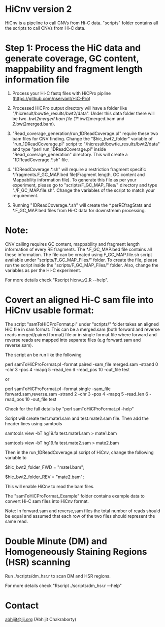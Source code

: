 # HiCnv version 2

HiCnv is a pipeline to call CNVs from Hi-C data.
"scripts" folder contains all the scripts to call CNVs from Hi-C data.

# Step 1: Process the HiC data and generate coverage, GC content, mappability and fragment length information file

1) Process your Hi-C fastq files with HiCPro pipline (https://github.com/nservant/HiC-Pro)


2) Processed HiCPro output directory will have a folder like "<path>/hicresult/bowtie_results/bwt2/data". Under this data folder there will be two *.bwt2merged.bam file (*_1_*.bwt2merged.bam and *_2_*.bwt2merged.bam). 


3) "Read_coverage_generation/run_1DReadCoverage.pl" require these two bam files for CNV finding. Change the "$hic_bwt2_folder" variable of "run_1DReadCoverage.pl" script to "<path>/hicresult/bowtie_results/bwt2/data" and type "perl run_1DReadCoverage.pl" inside "Read_coverage_generation" directory. This will create a "1DReadCoverage.*.sh" file.


4) "1DReadCoverage.*.sh" will require a restriction fragment specific *.fragments.F_GC_MAP.bed file(Fragment length, GC content and Mappability information file). To generate this file as per your experiment, please go to "scripts/F_GC_MAP_Files/" directory and type "./F_GC_MAP.file.sh". Change the variables of the script to match your requirement. 


5) Running "1DReadCoverage.*.sh" will create the *.perREfragStats and *.F_GC_MAP.bed files from Hi-C data for downstream processing.


# Note:

CNV calling requires GC content, mappability and fragment length information of every RE fragments. The *.F_GC_MAP.bed file contains all these information.
The file can be created using F_GC_MAP.file.sh script available under "scripts/F_GC_MAP_Files/" folder. To create the file, please run the script inside the "scripts/F_GC_MAP_Files/" folder. Also, change the variables as per the Hi-C experiment. 

For more details check "Rscript hicnv_v2.R --help".

# Covert an aligned Hi-C sam file into HiCnv usable format:

The script "samToHiCProFormat.pl" under "scripts/" folder takes an aligned HiC file in sam format. This can be a merged.sam (both forward and reverse reads merged/paired format) file or in single format file where forward and reverse reads are mapped into separate files (e.g forward.sam and reverse.sam).

The script an be run like the following 

perl samToHiCProFormat.pl -format paired -sam_file merged.sam -strand 0 -chr 3 -pos 4 -mapq 5 -read_len 6 -read_pos 10 -out_file test

or 

perl samToHiCProFormat.pl -format single -sam_file forward.sam,reverse.sam -strand 2 -chr 3 -pos 4 -mapq 5 -read_len 6 -read_pos 10 -out_file test

Check for the full details by "perl samToHiCProFormat.pl -help"

Script will create test.mate1.sam and test.mate2.sam file. Then add the header lines using samtools

samtools view -bT hg19.fa test.mate1.sam > mate1.bam

samtools view -bT hg19.fa test.mate2.sam > mate2.bam

Then in the run_1DReadCoverage.pl script of HiCnv, change the following variable to 

$hic_bwt2_folder_FWD = "mate1.bam";

$hic_bwt2_folder_REV = "mate2.bam";

This will enable HiCnv to read the bam files.

The "samToHiCProFormat_Example" folder contains example data to convert Hi-C sam files into HiCnv format.

Note: In forward.sam and reverse,sam files the total number of reads should be equal and assumed that each row of the two files should represent the same read.

# Double Minute (DM) and Homogeneously Staining Regions (HSR) scanning

Run ./scripts/dm_hsr.r to scan DM and HSR regions. 

For more details check "Rscript ./scripts/dm_hsr.r --help"

# Contact

abhijit@lji.org (Abhijit Chakraborty)
